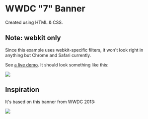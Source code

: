 # WWDC "7" Banner

Created using HTML & CSS.

## Note: webkit only

Since this example uses webkit-specific filters, it won't look right in anything but Chrome and Safari currently.

See [a live demo](http://hop.ie/seven). It should look something like this:

<a href="http://hop.ie/seven"><img src="http://hop.ie/seven/images/example.jpg" /></a>

## Inspiration

It's based on this banner from WWDC 2013:

<img src="http://hop.ie/seven/images/banner.jpeg" />

